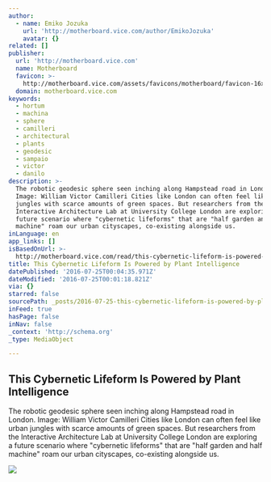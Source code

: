 ```yaml
---
author:
  - name: Emiko Jozuka
    url: 'http://motherboard.vice.com/author/EmikoJozuka'
    avatar: {}
related: []
publisher:
  url: 'http://motherboard.vice.com'
  name: Motherboard
  favicon: >-
    http://motherboard.vice.com/assets/favicons/motherboard/favicon-16x16.png?v20160712123230
  domain: motherboard.vice.com
keywords:
  - hortum
  - machina
  - sphere
  - camilleri
  - architectural
  - plants
  - geodesic
  - sampaio
  - victor
  - danilo
description: >-
  The robotic geodesic sphere seen inching along Hampstead road in London.
  Image: William Victor Camilleri Cities like London can often feel like urban
  jungles with scarce amounts of green spaces. But researchers from the
  Interactive Architecture Lab at University College London are exploring a
  future scenario where "cybernetic lifeforms" that are "half garden and half
  machine" roam our urban cityscapes, co-existing alongside us.
inLanguage: en
app_links: []
isBasedOnUrl: >-
  http://motherboard.vice.com/read/this-cybernetic-lifeform-is-powered-by-plant-intelligence
title: This Cybernetic Lifeform Is Powered by Plant Intelligence
datePublished: '2016-07-25T00:04:35.971Z'
dateModified: '2016-07-25T00:01:18.821Z'
via: {}
starred: false
sourcePath: _posts/2016-07-25-this-cybernetic-lifeform-is-powered-by-plant-intelligence.md
inFeed: true
hasPage: false
inNav: false
_context: 'http://schema.org'
_type: MediaObject

---
```

<article style=""><h1>This Cybernetic Lifeform Is Powered by Plant Intelligence</h1><p>The robotic geodesic sphere seen inching along Hampstead road in London. Image: William Victor Camilleri Cities like London can often feel like urban jungles with scarce amounts of green spaces. But researchers from the Interactive Architecture Lab at University College London are exploring a future scenario where "cybernetic lifeforms" that are "half garden and half machine" roam our urban cityscapes, co-existing alongside us.</p><img src="http://motherboard-images.vice.com/content-images/article/32898/1461587701744897.jpg" /></article>
